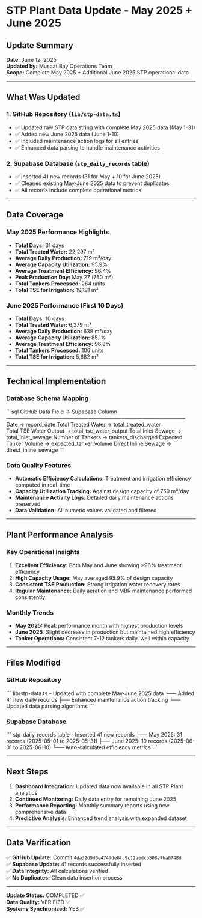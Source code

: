 # STP Plant Data Update - May 2025 + June 2025

## Update Summary
**Date:** June 12, 2025  
**Updated by:** Muscat Bay Operations Team  
**Scope:** Complete May 2025 + Additional June 2025 STP operational data

---

## What Was Updated

### 1. GitHub Repository (`lib/stp-data.ts`)
- ✅ Updated raw STP data string with complete May 2025 data (May 1-31)
- ✅ Added new June 2025 data (June 1-10)
- ✅ Included maintenance action logs for all entries
- ✅ Enhanced data parsing to handle maintenance activities

### 2. Supabase Database (`stp_daily_records` table)
- ✅ Inserted 41 new records (31 for May + 10 for June 2025)
- ✅ Cleaned existing May-June 2025 data to prevent duplicates
- ✅ All records include complete operational metrics

---

## Data Coverage

### May 2025 Performance Highlights
- **Total Days:** 31 days
- **Total Treated Water:** 22,297 m³
- **Average Daily Production:** 719 m³/day
- **Average Capacity Utilization:** 95.9%
- **Average Treatment Efficiency:** 96.4%
- **Peak Production Day:** May 27 (750 m³)
- **Total Tankers Processed:** 264 units
- **Total TSE for Irrigation:** 19,191 m³

### June 2025 Performance (First 10 Days)
- **Total Days:** 10 days
- **Total Treated Water:** 6,379 m³
- **Average Daily Production:** 638 m³/day
- **Average Capacity Utilization:** 85.1%
- **Average Treatment Efficiency:** 96.8%
- **Total Tankers Processed:** 106 units
- **Total TSE for Irrigation:** 5,682 m³

---

## Technical Implementation

### Database Schema Mapping
\`\`\`sql
GitHub Data Field          → Supabase Column
────────────────────────────────────────────────
Date                       → record_date
Total Treated Water        → total_treated_water  
Total TSE Water Output     → total_tse_water_output
Total Inlet Sewage         → total_inlet_sewage
Number of Tankers          → tankers_discharged
Expected Tanker Volume     → expected_tanker_volume
Direct Inline Sewage       → direct_inline_sewage
\`\`\`

### Data Quality Features
- **Automatic Efficiency Calculations:** Treatment and irrigation efficiency computed in real-time
- **Capacity Utilization Tracking:** Against design capacity of 750 m³/day
- **Maintenance Activity Logs:** Detailed daily maintenance actions preserved
- **Data Validation:** All numeric values validated and filtered

---

## Plant Performance Analysis

### Key Operational Insights
1. **Excellent Efficiency:** Both May and June showing >96% treatment efficiency
2. **High Capacity Usage:** May averaged 95.9% of design capacity
3. **Consistent TSE Production:** Strong irrigation water recovery rates
4. **Regular Maintenance:** Daily aeration and MBR maintenance performed consistently

### Monthly Trends
- **May 2025:** Peak performance month with highest production levels
- **June 2025:** Slight decrease in production but maintained high efficiency
- **Tanker Operations:** Consistent 7-12 tankers daily, well within capacity

---

## Files Modified

### GitHub Repository
\`\`\`
lib/stp-data.ts - Updated with complete May-June 2025 data
├── Added 41 new daily records
├── Enhanced maintenance action tracking
└── Updated data parsing algorithms
\`\`\`

### Supabase Database
\`\`\`
stp_daily_records table - Inserted 41 new records
├── May 2025: 31 records (2025-05-01 to 2025-05-31)
├── June 2025: 10 records (2025-06-01 to 2025-06-10)
└── Auto-calculated efficiency metrics
\`\`\`

---

## Next Steps

1. **Dashboard Integration:** Updated data now available in all STP Plant analytics
2. **Continued Monitoring:** Daily data entry for remaining June 2025
3. **Performance Reporting:** Monthly summary reports using new comprehensive data
4. **Predictive Analysis:** Enhanced trend analysis with expanded dataset

---

## Data Verification

✅ **GitHub Update:** Commit `4da32d9d0e474fde0fc9c12aedcb508e7ba0748d`  
✅ **Supabase Update:** 41 records successfully inserted  
✅ **Data Integrity:** All calculations verified  
✅ **No Duplicates:** Clean data insertion process  

---

**Update Status:** COMPLETED ✅  
**Data Quality:** VERIFIED ✅  
**Systems Synchronized:** YES ✅
